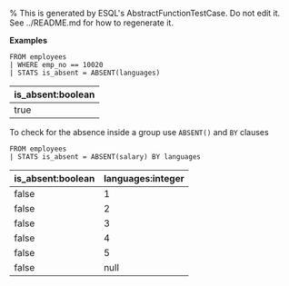 % This is generated by ESQL's AbstractFunctionTestCase. Do not edit it. See ../README.md for how to regenerate it.

**Examples**

```esql
FROM employees
| WHERE emp_no == 10020
| STATS is_absent = ABSENT(languages)
```

| is_absent:boolean |
| --- |
| true |

To check for the absence inside a group use `ABSENT()` and `BY` clauses

```esql
FROM employees
| STATS is_absent = ABSENT(salary) BY languages
```

| is_absent:boolean | languages:integer |
| --- | --- |
| false | 1 |
| false | 2 |
| false | 3 |
| false | 4 |
| false | 5 |
| false | null |


